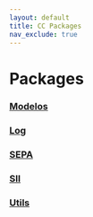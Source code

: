 ```yaml
---
layout: default
title: CC Packages
nav_exclude: true
---
```


# Packages

### [Modelos](Modelos/index.md)

### [Log](Log/index.md)

### [SEPA](SEPA/index.md)

### [SII](SII/index.md)

### [Utils](Utils/index.md)
